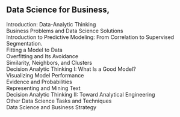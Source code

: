 ## Data Science for Business, 
Introduction: Data-Analytic Thinking  
Business Problems and Data Science Solutions  
Introduction to Predictive Modeling: From Correlation to Supervised Segmentation.  
Fitting a Model to Data  
Overfitting and Its Avoidance  
Similarity, Neighbors, and Clusters  
Decision Analytic Thinking I: What Is a Good Model?  
Visualizing Model Performance  
Evidence and Probabilities  
Representing and Mining Text  
Decision Analytic Thinking II: Toward Analytical Engineering  
Other Data Science Tasks and Techniques  
Data Science and Business Strategy  
